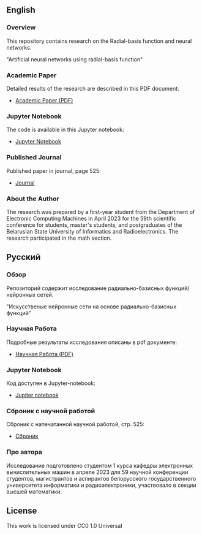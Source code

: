 ## English

### Overview

This repository contains research on the Radial-basis function and neural networks.

"Artificial neural networks using radial-basis function"

### Academic Paper

Detailed results of the research are described in this PDF document:

- [Academic Paper (PDF)](https://github.com/eliuahu/RBNFF-research-work/blob/main/rbnff/rbnff.pdf)

### Jupyter Notebook

The code is available in this Jupyter notebook:

- [Jupyter Notebook](https://github.com/eliuahu/RBNFF-research-work/blob/main/rbnff/exoplanet_ml_classification.ipynb)

### Published Journal

Published paper in journal, page 525:

- [Journal](https://www.bsuir.by/m/12_100229_1_176396.pdf)

### About the Author

The research was prepared by a first-year student from the Department of Electronic Computing Machines in April 2023 for the 59th scientific conference for students, master's students, and postgraduates of the Belarusian State University of Informatics and Radioelectronics. The research participated in the math section.

## Русский

### Обзор

Репозиторий содержит исследование радиально-базисных функций/нейронных сетей.

"Искусственые нейронные сети на основе радиально-базисных функций"

### Научная Работа

Подробные результаты исследования описаны в pdf документе:

- [Научная Работа (PDF)](https://github.com/eliuahu/RBNFF-research-work/blob/main/rbnff/rbnff.pdf)

### Jupyter Notebook

Код доступен в Jupyter-notebook:

- [Jupiter notebook](https://github.com/eliuahu/RBNFF-research-work/blob/main/rbnff/exoplanet_ml_classification.ipynb)

### Сброник с научной работой

Сброник с напечатанной научной работой, стр. 525:

- [Сброник](https://www.bsuir.by/m/12_100229_1_176396.pdf)

### Про автора

Исследование подготовлено студентом 1 курса кафедры электронных вычислительных машин в апреле 2023 для 59 научной конференции студентов, магистрантов и аспирантов белорусского государственного университета информатики и радиоэлектроники, участвовало в секции высшей математики.

## License

This work is licensed under CC0 1.0 Universal
